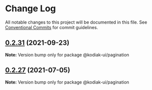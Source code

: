 # Change Log

All notable changes to this project will be documented in this file.
See [Conventional Commits](https://conventionalcommits.org) for commit guidelines.

## [0.2.31](https://github.com/skyverge/kodiak-ui/compare/@kodiak-ui/pagination@0.2.30...@kodiak-ui/pagination@0.2.31) (2021-09-23)

**Note:** Version bump only for package @kodiak-ui/pagination





## [0.2.27](https://github.com/skyverge/kodiak-ui/compare/@kodiak-ui/pagination@0.2.26...@kodiak-ui/pagination@0.2.27) (2021-07-05)

**Note:** Version bump only for package @kodiak-ui/pagination
